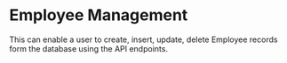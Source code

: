 # Employee Management
This can enable a user to create, insert, update, delete Employee records form the database using the API endpoints.